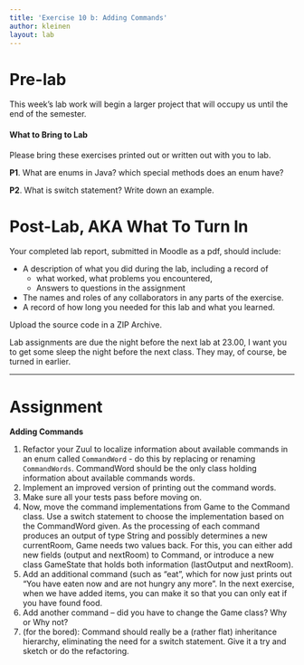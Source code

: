 ```yaml
---
title: 'Exercise 10 b: Adding Commands'
author: kleinen
layout: lab
---
```


# Pre-lab

This week&#8217;s lab work will begin a larger project that will occupy us until the end of the semester.

#### What to Bring to Lab

Please bring these exercises printed out or written out with you to lab.

**P1**. What are enums in Java? which special methods does an enum have?

**P2**. What is switch statement? Write down an example.

# Post-Lab, AKA  What To Turn In

Your completed lab report, submitted in Moodle as a pdf,
should include:

*   A description of what you did during the lab, including a record of
    * what worked, what problems you encountered,
    * Answers to questions in the assignment
*   The names and roles of any collaborators in any parts of the exercise.
*   A record of how long you needed for this lab and what you learned.

Upload the source code in a ZIP Archive.

Lab assignments are due the night before the next lab at 23.00, I want you to get some sleep the night before the next class. They may, of course, be turned
in earlier.

* * *

# Assignment

**Adding Commands**

1. Refactor your Zuul to localize information about available commands in an enum called `CommandWord` - do this by replacing or renaming `CommandWords`.
   CommandWord should be the only class holding information about available commands words.
2. Implement an improved version of printing out the command words.
3. Make sure all your tests pass before moving on.
4. Now, move the command implementations from Game to the Command class. Use a switch statement to choose the implementation based on the CommandWord given. As the processing of each command produces an output of type String and possibly determines a new currentRoom, Game needs two values back. For this, you can either add new fields (output and nextRoom) to Command, or introduce a new class GameState that holds both information (lastOutput and nextRoom).
5. Add an additional command (such as &#8220;eat&#8221;, which for now just prints out &#8220;You have eaten now and are not hungry any more&#8221;. In the next exercise, when we have added items, you can make it so that you can only eat if you have found food.
6. Add another command &#8211; did you have to change the Game class? Why or Why not?
7. (for the bored): Command should really be a (rather flat) inheritance hierarchy, eliminating the need for a switch statement. Give it a try and sketch or do the refactoring.
